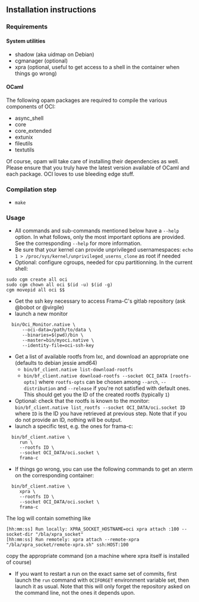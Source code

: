 ## Installation instructions ##

### Requirements ###

#### System utilities

- shadow (aka uidmap on Debian)
- cgmanager (optional)
- xpra (optional, useful to get access to a shell in the container when things
  go wrong)

#### OCaml
The following opam packages are required to compile the various components of
OCI:

- async_shell
- core
- core_extended
- extunix
- fileutils
- textutils

Of course, opam will take care of installing their dependencies as well.
Please ensure that you truly have the latest version available of OCaml
and each package. OCI loves to use bleeding edge stuff.

### Compilation step

- `make`

### Usage

- All commands and sub-commands mentioned below have a `--help` option.
  In what follows, only the most important options are provided. See
  the corresponding `--help` for more information.
- Be sure that your kernel can provide unprivileged usernamespaces:
`echo 1 > /proc/sys/kernel/unprivileged_userns_clone` as root if needed
- Optional: configure cgroups, needed for cpu partitionning. In the current shell:

```
sudo cgm create all oci
sudo cgm chown all oci $(id -u) $(id -g)
cgm movepid all oci $$
```

- Get the ssh key necessary to access Frama-C's gitlab repository (ask
  @bobot or @virgile)
- launch a new monitor

```shell
  bin/Oci_Monitor.native \
      --oci-data=/path/to/data \
      --binaries=$(pwd)/bin \
      --master=bin/myoci.native \
      --identity-file=oci-ssh-key
```

- Get a list of available rootfs from lxc, and download an appropriate one
  (defaults to debian jessie amd64)
  - `bin/bf_client.native list-download-rootfs`
  - `bin/bf_client.native download-rootfs --socket OCI_DATA [rootfs-opts]`
  where `rootfs-opts` can be chosen among `--arch`, `--distribution` and
  `--release` if you're not satisfied with default ones. This should get you
  the ID of the created rootfs (typically `1`)
- Optional: check that the rootfs is known to the monitor:
  `bin/bf_client.native list_rootfs --socket OCI_DATA/oci.socket ID` where
  `ID` is the ID you have retrieved at previous step. Note that if you do not
  provide an ID, nothing will be output.
- launch a specific test, e.g. the ones for frama-c:

```shell
  bin/bf_client.native \
     run \
     --rootfs ID \
     --socket OCI_DATA/oci.socket \
     frama-c
```

- If things go wrong, you can use the following commands to get an xterm on
  the corresponding container:

```shell
  bin/bf_client.native \
     xpra \
     --rootfs ID \
     --socket OCI_DATA/oci.socket \
     frama-c
```
The log will contain something like
```
[hh:mm:ss] Run locally: XPRA_SOCKET_HOSTNAME=oci xpra attach :100 --socket-dir "/bla/xpra_socket"
[hh:mm:ss] Run remotely: xpra attach --remote-xpra "/bla/xpra_socket/remote-xpra.sh" ssh:HOST:100
```
copy the appropriate command (on a machine where xpra itself is installed of course)

- If you want to restart a run on the exact same set of commits, 
first launch the `run` command with `OCIFORGET` environment variable set,
then launch it as usual. Note that this will only forget the repository asked
on the command line, not the ones it depends upon.